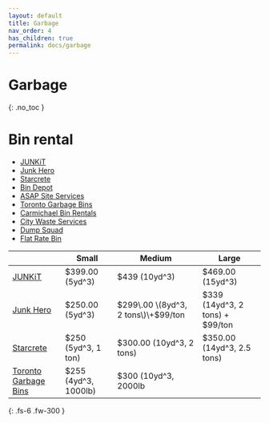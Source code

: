 ```yaml
---
layout: default
title: Garbage
nav_order: 4
has_children: true
permalink: docs/garbage
---
```


# Garbage
{: .no_toc }

# Bin rental
* [JUNKiT](https://junkit.ca/pricing/)
* [Junk Hero](https://www.junk-hero.com/bin-rental-toronto/)
* [Starcrete](http://insighterudite.com/starcrete/)
* [Bin Depot](https://www.bindepot.com/)
* [ASAP Site Services](https://www.asapsiteservices.com/roll-off-dumpster-rentals/)
* [Toronto Garbage Bins](https://www.torontogarbagebins.net/bin-rental.html)
* [Carmichael Bin Rentals](http://www.carmichaelbinrentals.com/)
* [City Waste Services](https://citywasteservices.ca/bin-types-and-sizes/)
* [Dump Squad](https://dumpsquad.ca/)
* [Flat Rate Bin](https://www.flatratebin.ca/)

|           | Small              | Medium                                    | Large                                  |
|-----------|--------------------|-------------------------------------------|----------------------------------------|
| [JUNKiT](https://junkit.ca/pricing/) | $399\.00 \(5yd^3\) | $439 \(10yd^3\) | $469\.00 \(15yd^3\) |
| [Junk Hero](https://www.junk-hero.com/bin-rental-toronto/) | $250\.00 \(5yd^3\) | $299\.00 \(8yd^3, 2 tons\)\+$99/ton  | $339 \(14yd^3, 2 tons\) \+ $99/ton |
| [Starcrete](http://insighterudite.com/starcrete/) | $250 (5yd^3, 1 ton) | $300.00 (10yd^3, 2 tons) | $350.00 (14yd^3, 2.5 tons) |
| [Toronto Garbage Bins](https://www.torontogarbagebins.net/bin-rental.html) | $255 (4yd^3, 1000lb) | $300 (10yd^3, 2000lb | |


{: .fs-6 .fw-300 }
